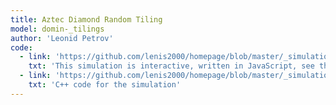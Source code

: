 ```yaml
---
title: Aztec Diamond Random Tiling
model: domin-_tilings
author: 'Leonid Petrov'
code:
  - link: 'https://github.com/lenis2000/homepage/blob/master/_simulations/random-matrices/2025-01-31-aztec.md'
    txt: 'This simulation is interactive, written in JavaScript, see the source code of this page at the link'
  - link: 'https://github.com/lenis2000/homepage/blob/master/_simulations/random-matrices/2025-01-31-aztec.cpp'
    txt: 'C++ code for the simulation'
---
```


<script src="{{site.url}}/js/d3.v7.min.js"></script>
<script src="{{site.url}}/js/2025-01-31-aztec.js"></script>

<!-- Container for visualizations -->
<div id="aztecHeatmap"></div>
<div id="aztecDominoes" style="margin-top:30px;"></div>

<script>
(function(){
  // 1) Load the WASM module, then run the simulation
  //    This portion depends on how you normally instantiate your WASM exports.
  //    If your environment differs, you might need to adapt the usage of Module, etc.

  // On window load (or DOM load)
  document.addEventListener("DOMContentLoaded", function() {
    // We pick an Aztec dimension here, e.g. N=100
    const N = 100;
    // Call into the WASM to generate
    Module.ccall('computeAztec', 'number', ['number'], [N]);

    // Grab the final matrix from the WASM heap
    const dim = Module.ccall('getCurrentN', 'number');
    const size = 2 * dim;
    const ptrData = Module.ccall('getAztecData', 'number');
    const aztecData = new Float64Array(Module.HEAPF64.buffer, ptrData, size*size);

    // Convert to a 2D array for easier indexing in JS
    const matrix = [];
    for(let i = 0; i < size; i++){
      matrix[i] = [];
      for(let j = 0; j < size; j++){
        matrix[i][j] = aztecData[i*size + j];
      }
    }

    // 2) Draw the original "heatmap" for backward compatibility
    drawHeatmap();

    // 3) Draw the new colored-domino Aztec diamond
    drawDominoes(matrix);
  });

  // -----------------------------------------------------------------------
  // Original heatmap function (unchanged)
  function drawHeatmap(){
    const heatMapDim = Module.ccall('getHeatMapDim','number');
    const ptrMap = Module.ccall('getHeatMapData','number');
    const rawMap = new Uint8Array(Module.HEAPU8.buffer, ptrMap, 4*heatMapDim*heatMapDim);

    const canvas = document.createElement('canvas');
    canvas.width = heatMapDim;
    canvas.height = heatMapDim;
    document.getElementById('aztecHeatmap').appendChild(canvas);

    const ctx = canvas.getContext('2d');
    const imgData = ctx.createImageData(heatMapDim, heatMapDim);
    for(let i=0; i<heatMapDim*heatMapDim; i++){
      imgData.data[4*i+0] = rawMap[4*i+0];
      imgData.data[4*i+1] = rawMap[4*i+1];
      imgData.data[4*i+2] = rawMap[4*i+2];
      imgData.data[4*i+3] = rawMap[4*i+3];
    }
    ctx.putImageData(imgData, 0, 0);
  }

  // -----------------------------------------------------------------------
  // New function to render dominoes in a diamond layout with color-coding
  function drawDominoes(matrix){
    const size = matrix.length;

    // We'll create an SVG for the diamond drawing
    const width = 800, height = 800;
    const svg = d3.select("#aztecDominoes")
      .append("svg")
      .attr("width", width)
      .attr("height", height);

    // For better centering, shift the diamond near the middle:
    const offsetX = width/2;
    const offsetY = height/2;

    // The Python script placed dominos at (x, y) = (j-i, size+1-(i+j)), etc.
    // Then used a patch size that depends on parity of i/j. We'll replicate:

    for(let i=0; i<size; i++){
      for(let j=0; j<size; j++){
        if(matrix[i][j] === 1){
          // Compute diamond coordinates
          let x = (j - i);
          let y = (size + 1 - (i + j));

          // Determine color by parity
          let color;
          if(i % 2 === 1 && j % 2 === 1){
            color = "green";
          }
          else if(i % 2 === 1 && j % 2 === 0){
            color = "blue";
          }
          else if(i % 2 === 0 && j % 2 === 0){
            color = "red";
          }
          else {
            color = "yellow";
          }

          // Domino "patch" size:
          // For i%2==1 & j%2==1 or i%2==0 & j%2==0, Python used (4 x 2) rectangles.
          // For the other parities, it used (2 x 4). We also shift them slightly.
          let w, h, shiftX=0, shiftY=0;
          const largeDomino = ((i%2 === 0 && j%2 === 0) || (i%2 === 1 && j%2 === 1));

          if(largeDomino){
            w = 4; h = 2;
            shiftX = -2; shiftY = -1;
          } else {
            w = 2; h = 4;
            shiftX = -1; shiftY = -2;
          }

          // Scale everything so it’s visible
          // e.g., each “unit” is 4 or 5 pixels in the final coordinate system
          const scale = 5;
          // x and y in Python were top-left corners for the rectangle.
          // We'll apply an offset so the shape is near the center.
          const px = offsetX + scale * (x + shiftX);
          // In Python's coordinate system, increasing y goes upward,
          // but in SVG, increasing y goes downward. We can invert sign or offset:
          const py = offsetY - scale * (y + shiftY);

          svg.append("rect")
            .attr("x", px)
            .attr("y", py)
            .attr("width", scale * w)
            .attr("height", scale * h)
            .style("fill", color);
        }
      }
    }
  }
})();
</script>
